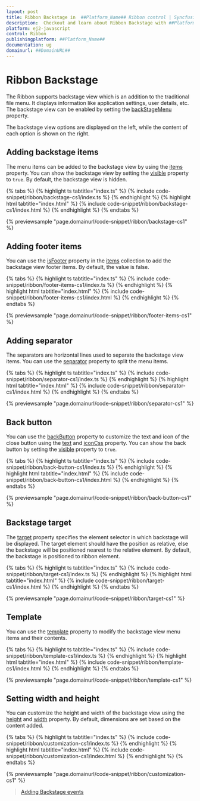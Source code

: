 ```yaml
---
layout: post
title: Ribbon Backstage in  ##Platform_Name## Ribbon control | Syncfusion
description:  Checkout and learn about Ribbon Backstage with ##Platform_Name## Ribbon control of Syncfusion Essential ts 2 and more details.
platform: ej2-javascript
control: Ribbon
publishingplatform: ##Platform_Name##
documentation: ug
domainurl: ##DomainURL##
---
```


# Ribbon Backstage

The Ribbon supports backstage view which is an addition to the traditional file menu. It displays information like application settings, user details, etc. The backstage view can be enabled by setting the [backStageMenu](https://ej2.syncfusion.com/documentation/api/ribbon#backstagemenu) property.

The backstage view options are displayed on the left, while the content of each option is shown on the right.

## Adding backstage items

The menu items can be added to the backstage view by using the [items](https://ej2.syncfusion.com/documentation/api/ribbon/backStageMenuModel/#items) property. You can show the backstage view by setting the [visible](https://ej2.syncfusion.com/documentation/api/ribbon/backStageMenuModel/#visible) property to `true`. By default, the backstage view is hidden.

{% tabs %}
{% highlight ts tabtitle="index.ts" %}
{% include code-snippet/ribbon/backstage-cs1/index.ts %}
{% endhighlight %}
{% highlight html tabtitle="index.html" %}
{% include code-snippet/ribbon/backstage-cs1/index.html %}
{% endhighlight %}
{% endtabs %}
          
{% previewsample "page.domainurl/code-snippet/ribbon/backstage-cs1" %}

## Adding footer items

You can use the [isFooter](https://ej2.syncfusion.com/documentation/api/ribbon/backstageItemModel/#isfooter) property in the [items](https://ej2.syncfusion.com/documentation/api/ribbon/backStageMenuModel/#items) collection to add the backstage view footer items. By default, the value is false.

{% tabs %}
{% highlight ts tabtitle="index.ts" %}
{% include code-snippet/ribbon/footer-items-cs1/index.ts %}
{% endhighlight %}
{% highlight html tabtitle="index.html" %}
{% include code-snippet/ribbon/footer-items-cs1/index.html %}
{% endhighlight %}
{% endtabs %}
          
{% previewsample "page.domainurl/code-snippet/ribbon/footer-items-cs1" %}

## Adding separator

The separators are horizontal lines used to separate the backstage view items. You can use the [separator](https://ej2.syncfusion.com/documentation/api/ribbon/backstageItemModel/#separator) property to split the menu items.

{% tabs %}
{% highlight ts tabtitle="index.ts" %}
{% include code-snippet/ribbon/separator-cs1/index.ts %}
{% endhighlight %}
{% highlight html tabtitle="index.html" %}
{% include code-snippet/ribbon/separator-cs1/index.html %}
{% endhighlight %}
{% endtabs %}
          
{% previewsample "page.domainurl/code-snippet/ribbon/separator-cs1" %}

## Back button

You can use the [backButton](https://ej2.syncfusion.com/documentation/api/ribbon/backStageMenuModel/#backbutton) property to customize the text and icon of the close button using the [text](https://ej2.syncfusion.com/documentation/api/ribbon/backstageBackButtonModel/#text) and [iconCss](https://ej2.syncfusion.com/documentation/api/ribbon/backstageBackButtonModel/#iconcss) property. You can show the back button by setting the [visible](https://ej2.syncfusion.com/documentation/api/ribbon/backstageBackButtonModel/#visible) property to `true`.

{% tabs %}
{% highlight ts tabtitle="index.ts" %}
{% include code-snippet/ribbon/back-button-cs1/index.ts %}
{% endhighlight %}
{% highlight html tabtitle="index.html" %}
{% include code-snippet/ribbon/back-button-cs1/index.html %}
{% endhighlight %}
{% endtabs %}
          
{% previewsample "page.domainurl/code-snippet/ribbon/back-button-cs1" %}

## Backstage target

The [target](https://ej2.syncfusion.com/documentation/api/ribbon/backStageMenuModel/#target) property specifies the element selector in which backstage will be displayed. The target element should have the position as relative, else the backstage will be positioned nearest to the relative element. By default, the backstage is positioned to ribbon element.

{% tabs %}
{% highlight ts tabtitle="index.ts" %}
{% include code-snippet/ribbon/target-cs1/index.ts %}
{% endhighlight %}
{% highlight html tabtitle="index.html" %}
{% include code-snippet/ribbon/target-cs1/index.html %}
{% endhighlight %}
{% endtabs %}
          
{% previewsample "page.domainurl/code-snippet/ribbon/target-cs1" %}

## Template

You can use the [template](https://ej2.syncfusion.com/documentation/api/ribbon/backStageMenuModel/#template) property to modify the backstage view menu items and their contents.

{% tabs %}
{% highlight ts tabtitle="index.ts" %}
{% include code-snippet/ribbon/template-cs1/index.ts %}
{% endhighlight %}
{% highlight html tabtitle="index.html" %}
{% include code-snippet/ribbon/template-cs1/index.html %}
{% endhighlight %}
{% endtabs %}
          
{% previewsample "page.domainurl/code-snippet/ribbon/template-cs1" %}

## Setting width and height

You can customize the height and width of the backstage view using the [height](https://ej2.syncfusion.com/documentation/api/ribbon/backStageMenuModel/#height) and [width](https://ej2.syncfusion.com/documentation/api/ribbon/backStageMenuModel/#width) property. By default, dimensions are set based on the content added.

{% tabs %}
{% highlight ts tabtitle="index.ts" %}
{% include code-snippet/ribbon/customization-cs1/index.ts %}
{% endhighlight %}
{% highlight html tabtitle="index.html" %}
{% include code-snippet/ribbon/customization-cs1/index.html %}
{% endhighlight %}
{% endtabs %}
          
{% previewsample "page.domainurl/code-snippet/ribbon/customization-cs1" %}

> [Adding Backstage events](./events#backStageItemClick)
